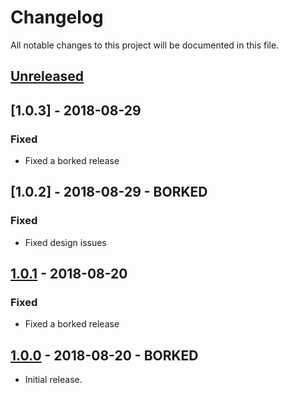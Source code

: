 # Changelog
All notable changes to this project will be documented in this file.

## [Unreleased]
<!--
"### Added" for new features.
"### Changed" for changes in existing functionality.
"### Deprecated" for soon-to-be removed features.
"### Removed" for now removed features.
"### Fixed" for any bug fixes.
"### Security" in case of vulnerabilities.
-->

## [1.0.3] - 2018-08-29

### Fixed
- Fixed a borked release


## [1.0.2] - 2018-08-29 - BORKED

### Fixed
- Fixed design issues


## [1.0.1] - 2018-08-20

### Fixed
- Fixed a borked release


## [1.0.0] - 2018-08-20 - BORKED
- Initial release.


[Unreleased]: https://github.com/digipolisantwerp/search_widget_angular/compare/v1.0.1...HEAD
[1.0.1]: https://github.com/digipolisantwerp/search_widget_angular/compare/v1.0.0...v1.0.1
[1.0.0]: https://github.com/digipolisantwerp/search_widget_angular/compare/v0.0.1...v1.0.0
